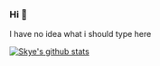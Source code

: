 ### Hi 👋

I have no idea what i should type here

[![Skye's github stats](https://github-readme-stats-mu-lovat.vercel.app/api?username=sssskye)](https://github.com/anuraghazra/github-readme-stats)
